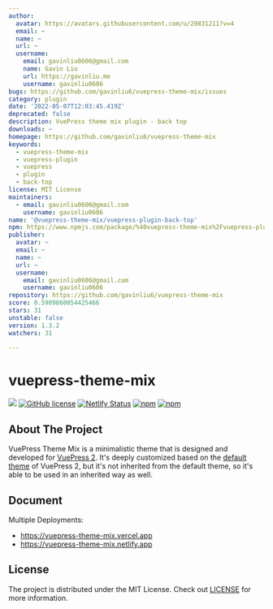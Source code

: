 ```yaml
---
author:
  avatar: https://avatars.githubusercontent.com/u/29831211?v=4
  email: ~
  name: ~
  url: ~
  username:
    email: gavinliu0606@gmail.com
    name: Gavin Liu
    url: https://gavinliu.me
    username: gavinliu0606
bugs: https://github.com/gavinliu6/vuepress-theme-mix/issues
category: plugin
date: '2022-05-07T12:03:45.419Z'
deprecated: false
description: VuePress theme mix plugin - back top
downloads: ~
homepage: https://github.com/gavinliu6/vuepress-theme-mix
keywords:
  - vuepress-theme-mix
  - vuepress-plugin
  - vuepress
  - plugin
  - back-top
license: MIT License
maintainers:
  - email: gavinliu0606@gmail.com
    username: gavinliu0606
name: '@vuepress-theme-mix/vuepress-plugin-back-top'
npm: https://www.npmjs.com/package/%40vuepress-theme-mix%2Fvuepress-plugin-back-top
publisher:
  avatar: ~
  email: ~
  name: ~
  url: ~
  username:
    email: gavinliu0606@gmail.com
    username: gavinliu0606
repository: https://github.com/gavinliu6/vuepress-theme-mix
score: 0.5909860054425466
stars: 31
unstable: false
version: 1.3.2
watchers: 31

---
```


# vuepress-theme-mix

[![](https://img.shields.io/badge/vuepress-next-blue)](https://v2.vuepress.vuejs.org)
[![GitHub license](https://img.shields.io/github/license/gavinliu6/vuepress-theme-mix)](https://github.com/gavinliu6/vuepress-theme-mix)
[![Netlify Status](https://api.netlify.com/api/v1/badges/1c7f6ca5-685b-463c-ab12-66b4d89c2eb7/deploy-status)](https://app.netlify.com/sites/vuepress-theme-mix/deploys)
[![npm](https://badgen.net/npm/v/vuepress-theme-mix/latest)](https://www.npmjs.com/package/vuepress-theme-mix)
[![npm](https://img.shields.io/npm/dt/vuepress-theme-mix)](https://www.npmjs.com/package/vuepress-theme-mix)

## About The Project

VuePress Theme Mix is a minimalistic theme that is designed and developed for [VuePress 2](https://v2.vuepress.vuejs.org/). It's deeply customized based on the [default theme](https://github.com/vuepress/vuepress-next/tree/main/packages/@vuepress/theme-default) of VuePress 2, but it's not inherited from the default theme, so it's able to be used in an inherited way as well.

## Document

Multiple Deployments:

- https://vuepress-theme-mix.vercel.app
- https://vuepress-theme-mix.netlify.app

## License

The project is distributed under the MIT License. Check out [LICENSE](https://github.com/vuepress/vuepress-theme-mix/blob/main/LICENSE) for more information.
